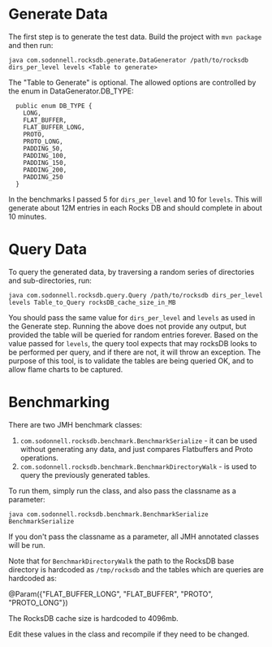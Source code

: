 # Generate Data

The first step is to generate the test data. Build the project with `mvn package` and then run:

    java com.sodonnell.rocksdb.generate.DataGenerator /path/to/rocksdb dirs_per_level levels <Table to generate>

The "Table to Generate" is optional. The allowed options are controlled by the enum in DataGenerator.DB_TYPE:


```
  public enum DB_TYPE {
    LONG,
    FLAT_BUFFER,
    FLAT_BUFFER_LONG,
    PROTO,
    PROTO_LONG,
    PADDING_50,
    PADDING_100,
    PADDING_150,
    PADDING_200,
    PADDING_250
  }
```

In the benchmarks I passed 5 for `dirs_per_level` and 10 for `levels`. This will generate about 12M entries in each Rocks DB and should complete in about 10 minutes.


# Query Data

To query the generated data, by traversing a random series of directories and sub-directories, run:

    java com.sodonnell.rocksdb.query.Query /path/to/rocksdb dirs_per_level levels Table_to_Query rocksDB_cache_size_in_MB

You should pass the same value for `dirs_per_level` and `levels` as used in the Generate step. Running the above does not provide any output, but provided the table will be queried for random entries forever. Based on the value passed for `levels`, the query tool expects that may rocksDB looks to be performed per query, and if there are not, it will throw an exception. The purpose of this tool, is to validate the tables are being queried OK, and to allow flame charts to be captured.

# Benchmarking

There are two JMH benchmark classes:

1. `com.sodonnell.rocksdb.benchmark.BenchmarkSerialize` - it can be used without generating any data, and just compares Flatbuffers and Proto operations.
1. `com.sodonnell.rocksdb.benchmark.BenchmarkDirectoryWalk` - is used to query the previously generated tables.

To run them, simply run the class, and also pass the classname as a parameter:

    java com.sodonnell.rocksdb.benchmark.BenchmarkSerialize BenchmarkSerialize

If you don't pass the classname as a parameter, all JMH annotated classes will be run.

Note that for `BenchmarkDirectoryWalk` the path to the RocksDB base directory is hardcoded as `/tmp/rocksdb` and the tables which are queries are hardcoded as:

@Param({"FLAT_BUFFER_LONG", "FLAT_BUFFER", "PROTO", "PROTO_LONG"})

The RocksDB cache size is hardcoded to 4096mb.

Edit these values in the class and recompile if they need to be changed.
